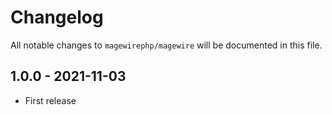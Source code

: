 # Changelog
All notable changes to `magewirephp/magewire` will be documented in this file.

## 1.0.0 - 2021-11-03
- First release
